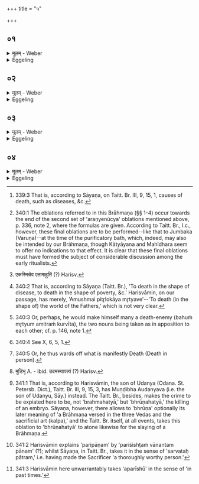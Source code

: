 +++
title = "५"

+++






##  ०१
<details><summary>मूलम् - Weber</summary>

स᳘र्वेषु वै᳘ लोके᳘षु॥  
मृत्य᳘वोऽन्वा᳘यत्तास्ते᳘भ्यो यदा᳘हुतीर्न᳘ जुहुया᳘ल्लोके᳘-लोक एनम् मृत्यु᳘र्विन्देद्य᳘न्मृत्यु᳘भ्य आ᳘हुतीर्जुहो᳘ति लोके᳘-लोक एव᳘ मृत्युम᳘पजयति॥
</details>

<details><summary>Eggeling</summary>

1. Verily, there are deaths [^egg_862] connected with all the worlds; and were he not to offer oblations to them, Death would get hold of him in every world:

[^egg_862]: 339:3 That is, according to Sāyaṇa, on Taitt. Br. III, 9, 15, 1, causes of death, such as diseases, &c.

when he offers oblations to the Deaths [^egg_863], he wards off Death in every world.

[^egg_863]: 340:1 The oblations referred to in this Brāhmaṇa (§§ 1-4) occur towards the end of the second set of 'araṇyenūcya' oblations mentioned above, p. 336, note 2, where the formulas are given. According to Taitt. Br., l.c., however, these final oblations are to be performed--like that to Jumbaka (Varuṇa)--at the time of the purificatory bath, which, indeed, may also be intended by our Brāhmaṇa, though Kātyāyana and Mahīdhara seem to offer no indications to that effect. It is clear that these final oblations must have formed the subject of considerable discussion among the early ritualists.
</details>


##  ०२
<details><summary>मूलम् - Weber</summary>

त᳘दाहुः॥  
य᳘दमु᳘ष्मै स्वा᳘हामु᳘ष्मै स्वाहे᳘ति जु᳘ह्वत्संच᳘क्षीत ब᳘हुम् मृत्यु᳘ममि᳘त्रं कुर्वीत मृत्य᳘व आत्मा᳘नम᳘पिदध्यादि᳘ति मृत्य᳘वे स्वाहेत्ये᳘कस्मा एवै᳘कामा᳘हुतिं [^wbr_1] जुहोत्ये᳘को ह वा᳘ अमु᳘ष्मिंलोके᳘ मृत्यु᳘रशनाॗयैव त᳘मेॗवामु᳘ष्मिंलोके᳘ऽपजयति॥  

[^wbr_1]: एकस्मिन्नेव एतामाहुतिं (?) Harisv.
</details>

<details><summary>Eggeling</summary>

2. Concerning this they say, 'If, in offering, he were to name them all, saying, "To such [^egg_864] (a death) hail! To such (a death) hail!" he would make that manifold death his enemy [^egg_865], and would give himself over to Death.' Only one oblation he offers to one of them, with, 'To Death, hail!' for there is indeed but one Death in yonder world, even Hunger [^egg_866]: it is him he wards off in yonder world.

[^egg_864]: 340:2 That is, according to Sāyaṇa (Taitt. Br.), 'To death in the shape of disease, to death in the shape of poverty, &c.' Harisvāmin, on our passage, has merely, 'Amushmai pitr̥lokāya mr̥tyave'--'To death (in the shape of) the world of the Fathers,' which is not very clear.

[^egg_865]: 340:3 Or, perhaps, he would make himself many a death-enemy (bahuṁ mr̥tyum amitraṁ kurvīta), the two nouns being taken as in apposition to each other; cf. p. 146, note 1.

[^egg_866]: 340:4 See X, 6, 5, 1.
</details>


##  ०३
<details><summary>मूलम् - Weber</summary>

ब्रह्महत्या᳘यै स्वाहे᳘ति द्विती᳘यामा᳘हुतिं जुहोति॥  
अ᳘मृत्युर्ह वा᳘ अन्यो᳘ ब्रह्महत्या᳘यै मृत्यु᳘रेष᳘ ह वै᳘ साक्षा᳘न्मृत्युर्य᳘द्ब्रह्महत्या᳘ साक्षा᳘देव᳘ मृत्युम᳘पजयति॥
</details>

<details><summary>Eggeling</summary>

3. A second oblation he makes with, 'To Brahman-slaying, hail!' for, doubtless, a murder other than the slaying of a Brahman is no murder; but that--to wit, the slaying of a Brahman--is manifestly murder: he thus manifestly wards off Death [^egg_867].

[^egg_867]: 340:5 Or, he thus wards off what is manifestly Death (Death in person).
</details>


##  ०४
<details><summary>मूलम् - Weber</summary>

एता᳘ᳫं᳘ ह वै᳘ मुण्डिभ᳘ [^wbr_2] औदन्यः᳟॥  
ब्रह्महत्या᳘यै प्रा᳘यश्चित्तिं विदां᳘ चकार य᳘द्ब्रह्मैहत्या᳘या आ᳘हुतिं जुहो᳘ति मृत्यु᳘मेवा᳘हुत्या तर्पयित्वा᳘ परिपा᳘णं कृत्वा᳘ ब्रह्मघ्ने᳘ भेषजं᳘ करोति त᳘स्माद्य᳘स्यैॗषाश्वमेध आ᳘हुतिर्हूयते᳘ऽपिॗ योऽस्यापरी᳘षु प्रजा᳘याम् ब्राह्मैणᳫं ह᳘न्ति त᳘स्मै भेषजं᳘ करोति॥  

[^wbr_2]: मुडिंभ᳘ A. - ibid. उदमस्यापत्यं (?) Harisv.
</details>
<details><summary>Eggeling</summary>

4. Muṇḍibha Audanya [^egg_868] it was who discovered this atonement for the slaying of a Brahman; and when one offers the oblation to the Brahmahatyā he prepares a remedy for the slayer of a Brahman by satisfying Death himself with an oblation, and making a protection [^egg_869] for him (the slayer). At whosoever's Aśvamedha, therefore, this oblation is offered, even if in after-times [^egg_870] any one in his family kills a Brahman, he thereby prepares a remedy (expiation) for him.

[^egg_868]: 341:1 That is, according to Harisvāmin, the son of Udanya (Odana. St. Petersb. Dict.), Taitt. Br. III, 9, 15, 3, has Muṇḍibha Audanyava (i.e. the son of Udanyu, Sāy.) instead. The Taitt. Br., besides, makes the crime to be expiated here to be, not 'brahmahatyā,' but 'bhrūṇahatyā,' the killing of an embryo. Sāyaṇa, however, there allows to 'bhrūṇa' optionally its later meaning of 'a Brāhmaṇa versed in the three Vedas and the sacrificial art (kalpa),' and the Taitt. Br. itself, at all events, takes this oblation to 'bhrūṇahatyā' to atone likewise for the slaying of a Brāhmaṇa.

[^egg_869]: 341:2 Harisvāmin explains 'paripāṇam' by 'pariśishṭaṁ vānantam pānam' (?); whilst Sāyaṇa, in Taitt. Br., takes it in the sense of 'sarvataḥ pātram,' i.e. having made the Sacrificer 'a thoroughly worthy person.'

[^egg_870]: 341:3 Harisvāmin here unwarrantably takes 'aparīshū' in the sense of 'in past times.'
</details>


